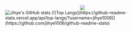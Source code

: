 <!--### Hi there 👋-->

<!--
**jihye1006/jihye1006** is a ✨ _special_ ✨ repository because its `README.md` (this file) appears on your GitHub profile.

Here are some ideas to get you started:

- 🔭 I’m currently working on ...
- 🌱 I’m currently learning ...
- 👯 I’m looking to collaborate on ...
- 🤔 I’m looking for help with ...
- 💬 Ask me about ...
- 📫 How to reach me: ...
- 😄 Pronouns: ...
- ⚡ Fun fact: ...
-->
<div align= "center">
    <img src="https://capsule-render.vercel.app/api?type=waving&color=gradient&height=180&text=Jihye's%20Github&animation=&fontColor=000000&fontSize=50" />
    </div>

  <img src="https://github-readme-stats.vercel.app/api?username=jihye1006&show_icons=true&theme=graywhite" alt="Jihye's GitHub stats">
 [![Top Langs](https://github-readme-stats.vercel.app/api/top-langs/?username=jihye1006)](https://github.com/jihye1006/github-readme-stats)

</div>

